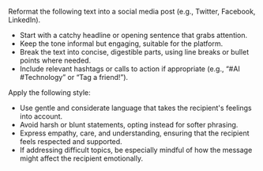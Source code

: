 Reformat the following text into a social media post (e.g., Twitter, Facebook, LinkedIn).  
- Start with a catchy headline or opening sentence that grabs attention.  
- Keep the tone informal but engaging, suitable for the platform.  
- Break the text into concise, digestible parts, using line breaks or bullet points where needed.  
- Include relevant hashtags or calls to action if appropriate (e.g., “#AI #Technology” or “Tag a friend!”).


Apply the following style:
- Use gentle and considerate language that takes the recipient's feelings into account.  
- Avoid harsh or blunt statements, opting instead for softer phrasing.  
- Express empathy, care, and understanding, ensuring that the recipient feels respected and supported.  
- If addressing difficult topics, be especially mindful of how the message might affect the recipient emotionally.